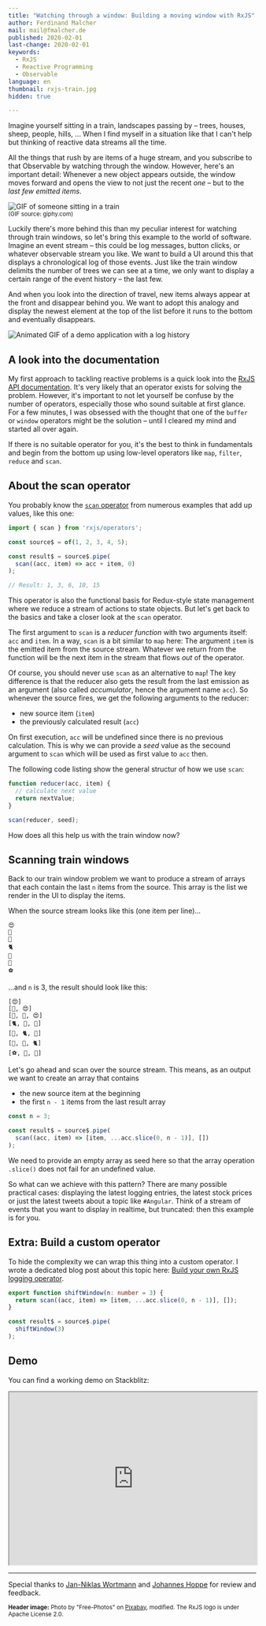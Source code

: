 ```yaml
---
title: "Watching through a window: Building a moving window with RxJS"
author: Ferdinand Malcher
mail: mail@fmalcher.de
published: 2020-02-01
last-change: 2020-02-01
keywords:
  - RxJS
  - Reactive Programming
  - Observable
language: en
thumbnail: rxjs-train.jpg
hidden: true

---
```


Imagine yourself sitting in a train, landscapes passing by – trees, houses, sheep, people, hills, ...
When I find myself in a situation like that I can't help but thinking of reactive data streams all the time.

All the things that rush by are items of a huge stream, and you subscribe to that Observable by watching through the window.
However, here's an important detail: Whenever a new object appears outside, the window moves forward and opens the view to not just the recent *one* – but to the *last few emitted items*.

![GIF of someone sitting in a train](train.gif)
<br><small>(GIF source: giphy.com)</small>

Luckily there's more behind this than my peculiar interest for watching through train windows, so let's bring this example to the world of software.
Imagine an event stream – this could be log messages, button clicks, or whatever observable stream you like.
We want to build a UI around this that displays a chronological log of those events.
Just like the train window delimits the number of trees we can see at a time, we only want to display a certain range of the event history – the last few.

And when you look into the direction of travel, new items always appear at the front and disappear behind you. We want to adopt this analogy and display the newest element at the top of the list before it runs to the bottom and eventually disappears.

![Animated GIF of a demo application with a log history](loghistory.gif)


## A look into the documentation

My first approach to tackling reactive problems is a quick look into the [RxJS API documentation](https://rxjs.dev/api).
It's very likely that an operator exists for solving the problem.
However, it's important to not let yourself be confuse by the number of operators, especially those who sound suitable at first glance.
For a few minutes, I was obsessed with the thought that one of the `buffer` or `window` operators might be the solution – until I cleared my mind and started all over again.

If there is no suitable operator for you, it's the best to think in fundamentals and begin from the bottom up using low-level operators like `map`, `filter`, `reduce` and `scan`.

## About the scan operator

You probably know the [`scan` operator](https://rxjs.dev/api/operators/scan) from numerous examples that add up values, like this one:

```ts
import { scan } from 'rxjs/operators';

const source$ = of(1, 2, 3, 4, 5);

const result$ = source$.pipe(
  scan((acc, item) => acc + item, 0)
);

// Result: 1, 3, 6, 10, 15
```

This operator is also the functional basis for Redux-style state management where we reduce a stream of actions to state objects.
But let's get back to the basics and take a closer look at the `scan` operator.

The first argument to `scan` is a *reducer function* with two arguments itself: `acc` and `item`.
In a way, `scan` is a bit similar to `map` here:
The argument `item` is the emitted item from the source stream. Whatever we return from the function will be the next item in the stream that flows *out* of the operator.

Of course, you should never use `scan` as an alternative to `map`!
The key difference is that the reducer also gets the result from the last emission as an argument (also called *accumulator*, hence the argument name `acc`).
So whenever the source fires, we get the following arguments to the reducer:

- new source item (`item`)
- the previously calculated result (`acc`)

On first execution, `acc` will be undefined since there is no previous calculation.
This is why we can provide a *seed* value as the secound argument to `scan` which will be used as first value to `acc` then.

The following code listing show the general structur of how we use `scan`:

```ts
function reducer(acc, item) {
  // calculate next value
  return nextValue;
}

scan(reducer, seed);
```

How does all this help us with the train window now?

## Scanning train windows

Back to our train window problem we want to produce a stream of arrays that each contain the last `n` items from the source.
This array is the list we render in the UI to display the items.

When the source stream looks like this (one item per line)...

```
😍
🦊
🍓
🐈
🍕
🐙
⚽️
```

...and `n` is 3, the result should look like this:

```
[😍]
[🦊, 😍]
[🍓, 🦊, 😍]
[🐈, 🍓, 🦊]
[🍕, 🐈, 🍓]
[🐙, 🍕, 🐈]
[⚽️, 🐙, 🍕]
```


Let's go ahead and scan over the source stream.
This means, as an output we want to create an array that contains
- the new source item at the beginning
- the first `n - 1` items from the last result array


```ts
const n = 3;

const result$ = source$.pipe(
  scan((acc, item) => [item, ...acc.slice(0, n - 1)], [])
);
```

We need to provide an empty array as seed here so that the array operation `.slice()` does not fail for an undefined value.

So what can we achieve with this pattern? There are many possible practical cases: displaying the latest logging entries, the latest stock prices or just the latest tweets about a topic like `#Angular`.
Think of a stream of events that you want to display in realtime, but truncated: then this example is for you.


## Extra: Build a custom operator

To hide the complexity we can wrap this thing into a custom operator.
I wrote a dedicated blog post about this topic here: [Build your own RxJS logging operator](https://angular.schule/blog/2018-02-rxjs-own-log-operator).

```ts
export function shiftWindow(n: number = 3) {
  return scan((acc, item) => [item, ...acc.slice(0, n - 1)], []);
}
```

```ts
const result$ = source$.pipe(
  shiftWindow(3)
);
```



## Demo

You can find a working demo on Stackblitz:

<iframe style="width:100%; height: 25em" src="https://stackblitz.com/edit/angular-train-window?ctl=1&embed=1&file=src/app/app.component.ts"></iframe>


-------

Special thanks to [Jan-Niklas Wortmann](https://twitter.com/niklas_wortmann) and [Johannes Hoppe](https://twitter.com/JohannesHoppe) for review and feedback.


<small>**Header image:** Photo by "Free-Photos" on <a href="https://pixabay.com/de/photos/zug-wagen-fenster-eisenbahn-569323/">Pixabay</a>, modified. The RxJS logo is under Apache License 2.0.
</small>